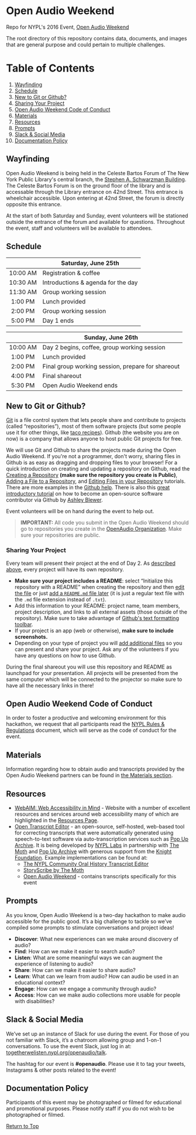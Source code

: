 # Open Audio Weekend

Repo for NYPL's 2016 Event, [Open Audio Weekend](http://togetherwelisten.nypl.org/openaudio/)

The root directory of this repository contains data, documents, and images that are general purpose and could pertain to multiple challenges. <!--Challenge specific data, documents, and images can be found under the challenges directory in a subdirectory with the same name as that challenge. Cloning this repository will give you local copies of all source files involved with all challenges.-->

<!--Don't forget to check social media for hashtag [#OpenAudio](https://twitter.com/search?f=tweets&vertical=default&q=openaudio&src=typd)!-->

<!--Looking for hackathon project repositories? Go to the [NYPL-OpenAudio organization page](https://github.com/nypl-openaudio)-->

# Table of Contents  
1. [Wayfinding](#wayfinding)
2. [Schedule](#schedule)
4. [New to Git or Github?](#new-to-git-or-github)
5. [Sharing Your Project](#sharing-your-project)
4. [Open Audio Weekend Code of Conduct](#open-audio-weekend-code-of-conduct)
5. [Materials](#materials)
6. [Resources](#resources)
7. [Prompts](#prompts)
8. [Slack & Social Media](#slack--social-media)
9. [Documentation Policy](#documentation-policy)


## Wayfinding  
Open Audio Weekend is being held in the Celeste Bartos Forum of The New York Public Library's central branch, the [Stephen A. Schwarzman Building](http://www.nypl.org/locations/schwarzman). The Celeste Bartos Forum is on the ground floor of the library and is accessable through the Library entrance on 42nd Street. This entrance is wheelchair accessible. Upon entering at 42nd Street, the forum is directly opposite this entrance.   

At the start of both Saturday and Sunday, event volunteers will be stationed outside the entrance of the forum and available for questions. Throughout the event, staff and volunteers will be available to attendees.  

## Schedule

|  | Saturday, June 25th |
| :---: | --- |
| 10:00 AM |	Registration & coffee |
| 10:30 AM |	Introductions & agenda for the day |
| 11:30 AM |	Group working session |
| 1:00 PM |	Lunch provided |
| 2:00 PM |	Group working session |
| 5:00 PM |	Day 1 ends |

|  | Sunday, June 26th |
| :---: | --- |
| 10:00 AM |	Day 2 begins, coffee, group working session |
| 1:00 PM |	Lunch provided |
| 2:00 PM |	Final group working session, prepare for shareout |
| 4:00 PM |	Final shareout |
| 5:30 PM |	Open Audio Weekend ends |

## New to Git or Github?

[Git](https://git-scm.com/) is a file control system that lets people share and contribute to projects (called “repositories”), most of them software projects (but some people use it for other things, like [taco recipes](https://github.com/sinker/tacofancy)). Github (the website you are on now) is a company that allows anyone to host public Git projects for free.

We will use Git and Github to share the projects made during the Open Audio Weekend. If you're not a programmer, don't worry, sharing files in Github is as easy as dragging and dropping files to your browser! For a quick introduction on creating and updating a repository on Github, read the [Creating a Repository](https://help.github.com/articles/create-a-repo/) **(make sure the repository you create is Public)**, [Adding a File to a Repository](https://help.github.com/articles/adding-a-file-to-a-repository/), and [Editing Files in your Repository](https://help.github.com/articles/editing-files-in-your-repository/) tutorials. There are more examples in the [Github help](https://help.github.com/). There is also this [great introductory tutorial](http://ablwr.github.io/blog/2014/11/03/non-technical-persons-guide-to-becoming-an-open-source-software-contributor-via-github/) on how to become an open-source software contributor via Github by [Ashley Blewer](//github.com/ablwr).

Event volunteers will be on hand during the event to help out.

> **IMPORTANT:** All code you submit in the Open Audio Weekend should go to repositories you create in the [OpenAudio Organization](//github.com/nypl-openaudio). Make sure your repositories are public.

### Sharing Your Project

Every team will present their project at the end of Day 2. As [described above](#new-to-git-or-github), every project will have its own repository.

- **Make sure your project includes a README**: select “Initialize this repository with a README” when creating the repository and then [edit the file](https://help.github.com/articles/editing-files-in-your-repository) or just [add a `README.md` file later](https://help.github.com/articles/adding-a-file-to-a-repository) (it is just a regular text file with the `.md` file extension instead of `.txt`).
- Add this information to your README: project name, team members, project description, and links to all external assets (those outside of the repository). Make sure to take advantage of [Github's text formatting toolbar](https://help.github.com/articles/about-writing-and-formatting-on-github/).
- If your project is an app (web or otherwise), **make sure to include screenshots.**
- Depending on your type of project you will [add additional files](https://help.github.com/articles/adding-a-file-to-a-repository/) so you can present and share your project. Ask any of the volunteers if you have any questions on how to use Github.

During the final shareout you will use this repository and README as launchpad for your presentation. All projects will be presented from the same computer which will be connected to the projector so make sure to have all the necessary links in there!

## Open Audio Weekend Code of Conduct

In order to foster a productive and welcoming environment for this hackathon, we request that all participants read the [NYPL Rules & Regulations](http://www.nypl.org/help/about-nypl/legal-notices/rules-and-regulations) document, which will serve as the code of conduct for the event.

## Materials

Information regarding how to obtain audio and transcripts provided by the Open Audio Weekend partners can be found in [the Materials section](https://github.com/nypl-openaudio/start-here/tree/master/materials).

## Resources

* [WebAIM: Web Accessibility in Mind](http://webaim.org/resources/) -
Website with a number of excellent resources and services around web accessibility many of which are highlighted in the [Resources Page](http://webaim.org/resources/).
* [Open Transcript Editor](https://github.com/NYPL/transcript-editor) - an open-source, self-hosted, web-based tool for correcting transcripts that were automatically generated using speech-to-text software via auto-transcription services such as [Pop Up Archive](https://popuparchive.com/). It is being developed by [NYPL Labs](http://www.nypl.org/collections/labs) in partnership with [The Moth](http://themoth.org/) and [Pop Up Archive](https://popuparchive.com/) with generous support from the [Knight Foundation](http://www.knightfoundation.org/grants/201551666/). Example implementations can be found at:
  * [The NYPL Community Oral History Transcript Editor](http://transcribe.oralhistory.nypl.org/)
  * [StoryScribe by The Moth](http://storyscribe.themoth.org/)
  * [Open Audio Weekend](https://opentranscript.herokuapp.com/) - contains transcripts specifically for this event

## Prompts
As you know, Open Audio Weekend is a two-day hackathon to make audio accessible for the public good. It’s a big challenge to tackle so we’ve compiled some prompts to stimulate conversations and project ideas!  

* **Discover**: What new experiences can we make around discovery of audio?  
* **Find**: How can we make it easier to search audio?  
* **Listen**: What are some meaningful ways we can augment the experience of listening to audio?  
* **Share**: How can we make it easier to share audio?  
* **Learn**: What can we learn from audio? How can audio be used in an educational context?  
* **Engage**: How can we engage a community through audio?  
* **Access**:  How can we make audio collections more usable for people with disabilities?  

## Slack & Social Media
We’ve set up an instance of Slack for use during the event. For those of you not familiar with Slack, it’s a chatroom allowing group and 1-on-1 conversations. To use the event Slack, just log in at: [togetherwelisten.nypl.org/openaudio/talk](http://togetherwelisten.nypl.org/openaudio/talk/).

The hashtag for our event is **#openaudio**. Please use it to tag your tweets, Instagrams & other posts related to the event!

## Documentation Policy  

Participants of this event may be photographed or filmed for educational and promotional purposes. Please notify staff if you do not wish to be photographed or filmed.

[Return to Top](#open-audio-weekend)
